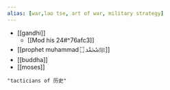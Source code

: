 ```yaml
---
alias: [war,lao tse, art of war, military strategy]
---
```


- [[gandhi]]
	- [[Mod his 24#^76afc3]]
- [[prophet muhammad ﷺﷴ ۝]]
- [[buddha]]
- [[moses]]

```query
"tacticians of 历史"
```